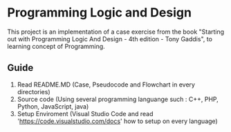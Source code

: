 # Programming Logic and Design

This project is an implementation of a case exercise from the book "Starting out with Programming Logic And Design - 4th edition - Tony Gaddis", to learning concept of Programming.

## Guide

1. Read README.MD (Case, Pseudocode and Flowchart in every directories)
2. Source code (Using several programming languange such : C++, PHP, Python, JavaScript, java)
3. Setup Enviroment (Visual Studio Code and read 'https://code.visualstudio.com/docs' how to setup on every language)
